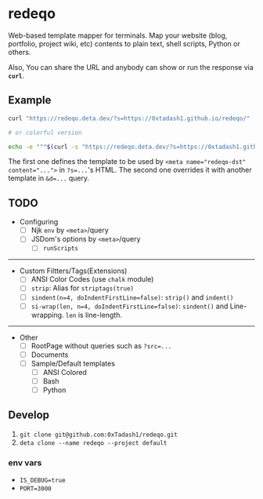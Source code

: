 # redeqo

Web-based template mapper for terminals.
Map your website (blog, portfolio, project wiki, etc) contents to
plain text, shell scripts, Python or others.

Also, You can share the URL and anybody can show or run the response via **`curl`**.

## Example

```sh
curl "https://redeqo.deta.dev/?s=https://0xtadash1.github.io/redeqo/"

# or colorful version

echo -e """$(curl -s "https://redeqo.deta.dev/?s=https://0xtadash1.github.io/redeqo/&d=pj-intro-card.ansi.njk")"""
```

The first one defines the template to be used by `<meta name="redeqo-dst" content="...">` in `?s=...`'s HTML.
The second one overrides it with another template in `&d=...` query.

## TODO

- Configuring
  - [ ] Njk `env` by `<meta>`/query
  - [ ] JSDom's options by `<meta>`/query
    - [ ] `runScripts`

---

- Custom Filtters/Tags(Extensions)
  - [ ] ANSI Color Codes (use `chalk` module)
  - [ ] `strip`: Alias for `striptags(true)`
  - [ ] `sindent(n=4, doIndentFirstLine=false)`: `strip()` and `indent()`
  - [ ] `si-wrap(len, n=4, doIndentFirstLine=false)`: `sindent()` and Line-wrapping. `len` is line-length.

---

- Other
  - [ ] RootPage without queries such as `?src=...`
  - [ ] Documents
  - [ ] Sample/Default templates
    - [ ] ANSI Colored
    - [ ] Bash
    - [ ] Python

## Develop

1. `git clone git@github.com:0xTadash1/redeqo.git`
1. `deta clone --name redeqo --project default`

### env vars

- `IS_DEBUG=true`
- `PORT=3000`